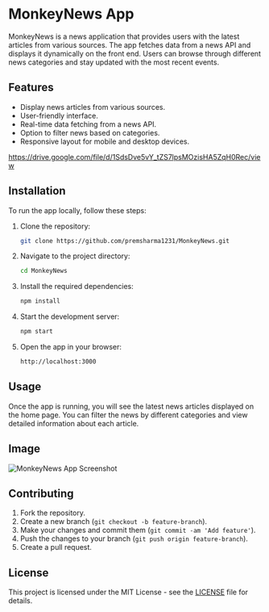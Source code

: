 # MonkeyNews App

MonkeyNews is a news application that provides users with the latest articles from various sources. The app fetches data from a news API and displays it dynamically on the front end. Users can browse through different news categories and stay updated with the most recent events.

## Features

- Display news articles from various sources.
- User-friendly interface.
- Real-time data fetching from a news API.
- Option to filter news based on categories.
- Responsive layout for mobile and desktop devices.

https://drive.google.com/file/d/1SdsDve5vY_tZS7lpsMOzisHA5ZqH0Rec/view

## Installation

To run the app locally, follow these steps:

1. Clone the repository:
    ```bash
    git clone https://github.com/premsharma1231/MonkeyNews.git
    ```

2. Navigate to the project directory:
    ```bash
    cd MonkeyNews
    ```

3. Install the required dependencies:
    ```bash
    npm install
    ```

4. Start the development server:
    ```bash
    npm start
    ```

5. Open the app in your browser:
    ```bash
    http://localhost:3000
    ```

## Usage

Once the app is running, you will see the latest news articles displayed on the home page. You can filter the news by different categories and view detailed information about each article.

## Image

![MonkeyNews App Screenshot](path/to/your/image.png)

## Contributing

1. Fork the repository.
2. Create a new branch (`git checkout -b feature-branch`).
3. Make your changes and commit them (`git commit -am 'Add feature'`).
4. Push the changes to your branch (`git push origin feature-branch`).
5. Create a pull request.

## License

This project is licensed under the MIT License - see the [LICENSE](LICENSE) file for details.
